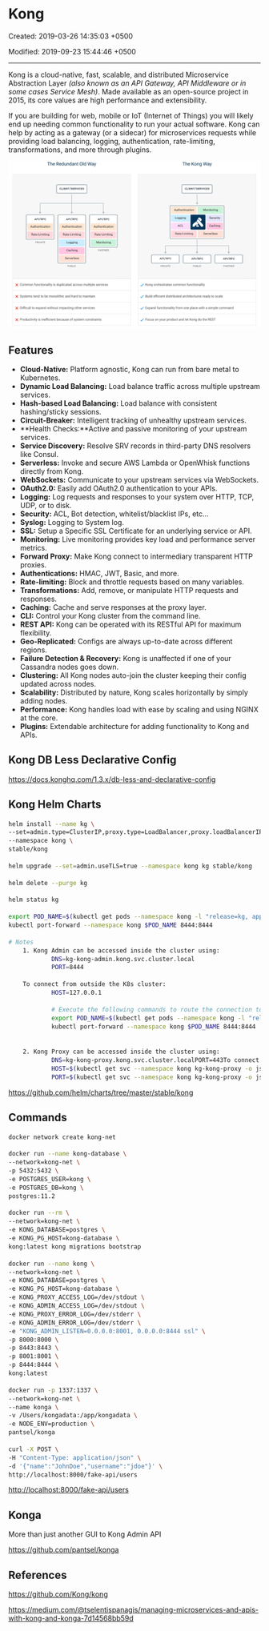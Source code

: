 # Kong

Created: 2019-03-26 14:35:03 +0500

Modified: 2019-09-23 15:44:46 +0500

---

Kong is a cloud-native, fast, scalable, and distributed Microservice Abstraction Layer *(also known as an API Gateway, API Middleware or in some cases Service Mesh)*. Made available as an open-source project in 2015, its core values are high performance and extensibility.

If you are building for web, mobile or IoT (Internet of Things) you will likely end up needing common functionality to run your actual software. Kong can help by acting as a gateway (or a sidecar) for microservices requests while providing load balancing, logging, authentication, rate-limiting, transformations, and more through plugins.

![image](../../media/DevOps-Others-Kong-image1.png)

## Features

- **Cloud-Native:** Platform agnostic, Kong can run from bare metal to Kubernetes.
- **Dynamic Load Balancing:** Load balance traffic across multiple upstream services.
- **Hash-based Load Balancing:** Load balance with consistent hashing/sticky sessions.
- **Circuit-Breaker:** Intelligent tracking of unhealthy upstream services.
- **Health Checks:**Active and passive monitoring of your upstream services.
- **Service Discovery:** Resolve SRV records in third-party DNS resolvers like Consul.
- **Serverless:** Invoke and secure AWS Lambda or OpenWhisk functions directly from Kong.
- **WebSockets:** Communicate to your upstream services via WebSockets.
- **OAuth2.0:** Easily add OAuth2.0 authentication to your APIs.
- **Logging:** Log requests and responses to your system over HTTP, TCP, UDP, or to disk.
- **Security:** ACL, Bot detection, whitelist/blacklist IPs, etc...
- **Syslog:** Logging to System log.
- **SSL:** Setup a Specific SSL Certificate for an underlying service or API.
- **Monitoring:** Live monitoring provides key load and performance server metrics.
- **Forward Proxy:** Make Kong connect to intermediary transparent HTTP proxies.
- **Authentications:** HMAC, JWT, Basic, and more.
- **Rate-limiting:** Block and throttle requests based on many variables.
- **Transformations:** Add, remove, or manipulate HTTP requests and responses.
- **Caching:** Cache and serve responses at the proxy layer.
- **CLI:** Control your Kong cluster from the command line.
- **REST API:** Kong can be operated with its RESTful API for maximum flexibility.
- **Geo-Replicated:** Configs are always up-to-date across different regions.
- **Failure Detection & Recovery:** Kong is unaffected if one of your Cassandra nodes goes down.
- **Clustering:** All Kong nodes auto-join the cluster keeping their config updated across nodes.
- **Scalability:** Distributed by nature, Kong scales horizontally by simply adding nodes.
- **Performance:** Kong handles load with ease by scaling and using NGINX at the core.
- **Plugins:** Extendable architecture for adding functionality to Kong and APIs.

## Kong DB Less Declarative Config

<https://docs.konghq.com/1.3.x/db-less-and-declarative-config>

## Kong Helm Charts

```bash
helm install --name kg \
--set=admin.type=ClusterIP,proxy.type=LoadBalancer,proxy.loadBalancerIP=104.211.225.153 \
--namespace kong \
stable/kong

helm upgrade --set=admin.useTLS=true --namespace kong kg stable/kong

helm delete --purge kg

helm status kg

export POD_NAME=$(kubectl get pods --namespace kong -l "release=kg, app=kong" -o jsonpath="{.items[0].metadata.name}")
kubectl port-forward --namespace kong $POD_NAME 8444:8444

# Notes
    1. Kong Admin can be accessed inside the cluster using:
            DNS=kg-kong-admin.kong.svc.cluster.local
            PORT=8444
    
    To connect from outside the K8s cluster:
            HOST=127.0.0.1
    
            # Execute the following commands to route the connection to Admin SSL port:
            export POD_NAME=$(kubectl get pods --namespace kong -l "release=kg, app=kong" -o jsonpath="{.items[0].metadata.name}")
            kubectl port-forward --namespace kong $POD_NAME 8444:8444
    
    
    2. Kong Proxy can be accessed inside the cluster using:
            DNS=kg-kong-proxy.kong.svc.cluster.localPORT=443To connect from outside the K8s cluster:
            HOST=$(kubectl get svc --namespace kong kg-kong-proxy -o jsonpath='{.status.loadBalancer.ingress.ip}')
            PORT=$(kubectl get svc --namespace kong kg-kong-proxy -o jsonpath='{.spec.ports[0].nodePort}')
```

<https://github.com/helm/charts/tree/master/stable/kong>

## Commands

```bash
docker network create kong-net

docker run --name kong-database \
--network=kong-net \
-p 5432:5432 \
-e POSTGRES_USER=kong \
-e POSTGRES_DB=kong \
postgres:11.2

docker run --rm \
--network=kong-net \
-e KONG_DATABASE=postgres \
-e KONG_PG_HOST=kong-database \
kong:latest kong migrations bootstrap

docker run --name kong \
--network=kong-net \
-e KONG_DATABASE=postgres \
-e KONG_PG_HOST=kong-database \
-e KONG_PROXY_ACCESS_LOG=/dev/stdout \
-e KONG_ADMIN_ACCESS_LOG=/dev/stdout \
-e KONG_PROXY_ERROR_LOG=/dev/stderr \
-e KONG_ADMIN_ERROR_LOG=/dev/stderr \
-e "KONG_ADMIN_LISTEN=0.0.0.0:8001, 0.0.0.0:8444 ssl" \
-p 8000:8000 \
-p 8443:8443 \
-p 8001:8001 \
-p 8444:8444 \
kong:latest

docker run -p 1337:1337 \
--network=kong-net \
--name konga \
-v /Users/kongadata:/app/kongadata \
-e NODE_ENV=production \
pantsel/konga

curl -X POST \
-H "Content-Type: application/json" \
-d '{"name":"JohnDoe","username":"jdoe"}' \
http://localhost:8000/fake-api/users
```

<http://localhost:8000/fake-api/users>

## Konga

More than just another GUI to Kong Admin API

<https://github.com/pantsel/konga>

## References

<https://github.com/Kong/kong>

<https://medium.com/@tselentispanagis/managing-microservices-and-apis-with-kong-and-konga-7d14568bb59d>
